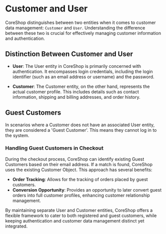 # Customer and User

CoreShop distinguishes between two entities when it comes to customer data management: `Customer` and `User`.
Understanding the difference between these two is crucial for effectively managing customer information and
authentication.

## Distinction Between Customer and User

- **User**: The User entity in CoreShop is primarily concerned with authentication. It encompasses login credentials,
  including the login identifier (such as an email address or username) and the password.

- **Customer**: The Customer entity, on the other hand, represents the actual customer profile. This includes details
  such as contact information, shipping and billing addresses, and order history.

## Guest Customers

In scenarios where a Customer does not have an associated User entity, they are considered a 'Guest Customer'. This
means they cannot log in to the system.

### Handling Guest Customers in Checkout

During the checkout process, CoreShop can identify existing Guest Customers based on their email address. If a match is
found, CoreShop uses the existing Customer Object. This approach has several benefits:

- **Order Tracking**: Allows for the tracking of orders placed by guest customers.
- **Conversion Opportunity**: Provides an opportunity to later convert guest orders into full customer profiles,
  enhancing customer relationship management.

By maintaining separate User and Customer entities, CoreShop offers a flexible framework to cater to both registered and
guest customers, while keeping authentication and customer data management distinct yet integrated.
